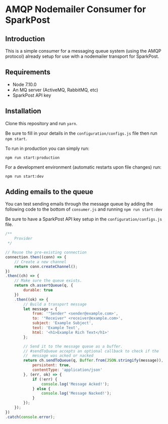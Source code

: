 # AMQP Nodemailer Consumer for SparkPost

## Introduction

This is a simple consumer for a messaging queue system (using the AMQP protocol) already setup for use with a nodemailer transport for SparkPost.

## Requirements

- Node 7.10.0
- An MQ server (ActiveMQ, RabbitMQ, etc)
- SparkPost API key

## Installation

Clone this repository and run `yarn`.

Be sure to fill in your details in the `configuration/configs.js` file then run `npm start`.

To run in production you can simply run:
```
npm run start:production
```

For a development environment (automatic restarts upon file changes) run:
```
npm run start:dev
```

## Adding emails to the queue

You can test sending emails through the message queue by adding the following code to the bottom of `consumer.js` and running `npm run start:dev`

Be sure to have a SparkPost API key setup in the `configuration/configs.js` file.

```javascript
/**
    Provider
 */

// Reuse the pre-existing connection
connection.then((conn) => {
    // Create a new channel
    return conn.createChannel();
})
.then((ch) => {
    // Make sure the queue exists.
    return ch.assertQueue(q, {
        durable: true
    })
    .then((ok) => {
        // Build a transport message
        let message = {
            from: '"Sender" <sender@example.com>',
            to: '"Receiver" <receiver@example.com>',
            subject: 'Example Subject',
            text: 'Example Text',
            html: '<h1>Example Rich Text</h1>'
        };

        // Send it to the message queue as a buffer.
        // #sendToQueue accepts an optional callback to check if the
        //  message was acked or nacked
        return ch.sendToQueue(q, Buffer.from(JSON.stringify(message)), {
            persistent: true,
            contentType: 'application/json'
        }, (err, ok) => {
            if (!err) {
                console.log('Message Acked!');
            } else {
                console.log('Message Nacked!');
            }
        });
    });
})
.catch(console.error);
```
